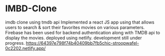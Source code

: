 # IMBD-Clone
imdb clone using tmdb api
Implemented a react JS app using that allows users to search & sort their favorites movies on various parameters. Firebase has been used for backend authentication along with TMDB api to display the movies.
deployed using netlify. development still under progress.
https://64397e798f74b40409bb7fb5chic-stroopwafel-0c2202.netlify.app/
